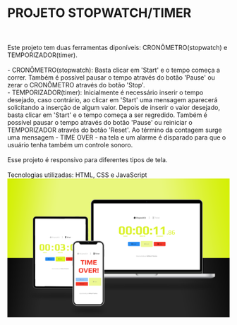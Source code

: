 # PROJETO STOPWATCH/TIMER
<br>
<br>
Este projeto tem duas ferramentas diponíveis: CRONÔMETRO(stopwatch) e TEMPORIZADOR(timer).
<br>
<br>
- CRONÔMETRO(stopwatch): Basta clicar em 'Start' e o tempo começa a correr. Também é possível pausar o tempo através do botão 'Pause' ou zerar o CRONÔMETRO através do botão 'Stop'.
<br>
- TEMPORIZADOR(timer): Inicialmente é necessário inserir o tempo desejado, caso contrário, ao clicar em 'Start' uma mensagem aparecerá solicitando a inserção de algum valor. Depois de inserir o valor desejado, basta clicar em 'Start' e o tempo começa a ser regredido. Também é possível pausar o tempo através do botão 'Pause' ou reiniciar o TEMPORIZADOR através do botão 'Reset'. Ao término da contagem surge uma mensagem - TIME OVER - na tela e um alarme é disparado para que o usuário tenha também um controle sonoro.
<br>
<br>
Esse projeto é responsivo para diferentes tipos de tela.
<br>
<br>
Tecnologias utilizadas: HTML, CSS e JavaScript

<img src="https://github.com/willianpocinhos/stopwatch-timer/blob/master/assets/stopwatch-timer_mockup.png?raw=true" alt="stopwatch-timer_mockup">
